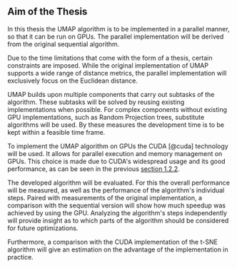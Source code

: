 ## Aim of the Thesis
In this thesis the UMAP algorithm is to be implemented in a parallel manner, so that it can be run on GPUs.
The parallel implementation will be derived from the original sequential algorithm.

<!--limit algorithm features-->
Due to the time limitations that come with the form of a thesis, certain constraints are imposed.
While the original implementation of UMAP supports a wide range of distance metrics, the parallel implementation will exclusively focus on the Euclidean distance.
<!--most common-->
UMAP builds upon multiple components that carry out subtasks of the algorithm.
These subtasks will be solved by reusing existing implementations when possible.
For complex components without existing GPU implementations, such as Random Projection trees, substitute algorithms will be used.
By these measures the development time is to be kept within a feasible time frame.

<!--CUDA-->
To implement the UMAP algorithm on GPUs the CUDA [@cuda] technology will be used.
It allows for parallel execution and memory management on GPUs.
This choice is made due to CUDA's widespread usage and its good performance, as can be seen in the previous [section 1.2.2](#cudatsne).

<!--measurement-->
The developed algorithm will be evaluated.
For this the overall performance will be measured, as well as the performance of the algorithm's individual steps.
Paired with measurements of the original implementation, a comparison with the sequential version will show how much speedup was achieved by using the GPU.
Analyzing the algorithm's steps independently will provide insight as to which parts of the algorithm should be considered for future optimizations.

Furthermore, a comparison with the CUDA implementation of the t-SNE algorithm will give an estimation on the advantage of the implementation in practice.

